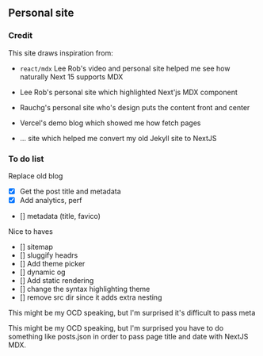 
## Personal site


### Credit

This site draws inspiration from:

- `react/mdx` Lee Rob's video and personal site helped me see how naturally Next 15 supports MDX

- Lee Rob's personal site which highlighted Next'js MDX component
- Rauchg's personal site who's design puts the content front and center
- Vercel's demo blog which showed me how fetch pages
- ... site which helped me convert my old Jekyll site to NextJS



### To do list

Replace old blog
- [x] Get the post title and metadata 
- [x] Add analytics, perf 
- [] metadata (title, favico)
 
Nice to haves
- [] sitemap
- [] sluggify headrs
- [] Add theme picker
- [] dynamic og
- [] Add static rendering 
- [] change the syntax highlighting theme 
- [] remove src dir since it adds extra nesting



This might be my OCD speaking, but I'm surprised it's difficult to pass meta


This might be my OCD speaking, but I'm surprised you have to do something like posts.json in order to pass page title and date with NextJS MDX.